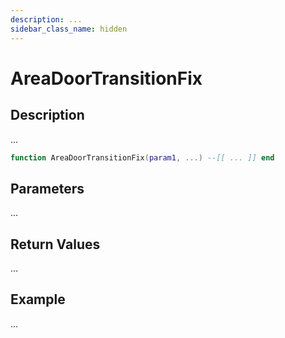 ```yaml
---
description: ...
sidebar_class_name: hidden
---
```


# AreaDoorTransitionFix

## Description

...

```lua
function AreaDoorTransitionFix(param1, ...) --[[ ... ]] end
```

## Parameters

...

## Return Values

...

## Example

...

